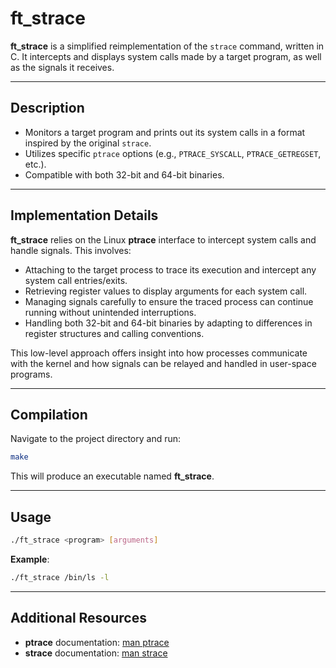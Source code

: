 # ft_strace

**ft_strace** is a simplified reimplementation of the `strace` command, written in C. It intercepts and displays system calls made by a target program, as well as the signals it receives.  

---

## Description

- Monitors a target program and prints out its system calls in a format inspired by the original `strace`.
- Utilizes specific `ptrace` options (e.g., `PTRACE_SYSCALL`, `PTRACE_GETREGSET`, etc.).
- Compatible with both 32-bit and 64-bit binaries.

---

## Implementation Details

**ft_strace** relies on the Linux **ptrace** interface to intercept system calls and handle signals. This involves:
- Attaching to the target process to trace its execution and intercept any system call entries/exits.
- Retrieving register values to display arguments for each system call.
- Managing signals carefully to ensure the traced process can continue running without unintended interruptions.
- Handling both 32-bit and 64-bit binaries by adapting to differences in register structures and calling conventions.

This low-level approach offers insight into how processes communicate with the kernel and how signals can be relayed and handled in user-space programs.

---

## Compilation

Navigate to the project directory and run:

```bash
make
```

This will produce an executable named **ft_strace**.

---

## Usage

```bash
./ft_strace <program> [arguments]
```

**Example**:
```bash
./ft_strace /bin/ls -l
```

---

## Additional Resources

- **ptrace** documentation: [man ptrace](https://man7.org/linux/man-pages/man2/ptrace.2.html)  
- **strace** documentation: [man strace](https://man7.org/linux/man-pages/man1/strace.1.html)
